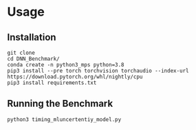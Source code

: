 # Usage
## Installation 
```
git clone
cd DNN_Benchmark/
conda create -n python3_mps python=3.8
pip3 install --pre torch torchvision torchaudio --index-url https://download.pytorch.org/whl/nightly/cpu
pip3 install requirements.txt
```
## Running the Benchmark
```
python3 timing_mluncertentiy_model.py
```